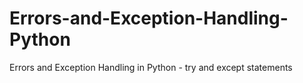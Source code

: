# Errors-and-Exception-Handling-Python
 Errors and Exception Handling in Python - try and except statements
